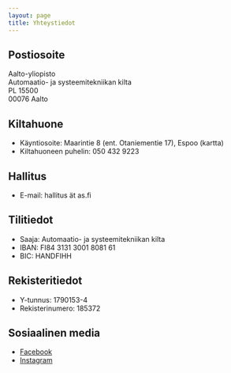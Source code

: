 ```yaml
---
layout: page
title: Yhteystiedot
---
```


## Postiosoite

<p>Aalto-yliopisto<br>
Automaatio- ja systeemitekniikan kilta<br>
PL 15500<br>
00076 Aalto</p>

## Kiltahuone

* Käyntiosoite: Maarintie 8 (ent. Otaniementie 17), Espoo (kartta)
* Kiltahuoneen puhelin: 050 432 9223

## Hallitus

* E-mail: hallitus ät as.fi

## Tilitiedot

* Saaja: Automaatio- ja systeemitekniikan kilta
* IBAN: FI84 3131 3001 8081 61
* BIC: HANDFIHH

## Rekisteritiedot

* Y-tunnus: 1790153-4
* Rekisterinumero: 185372

## Sosiaalinen media

* [Facebook](https://www.facebook.com/Automaatio-ja-systeemitekniikan-kilta-200813459931156/)
* [Instagram](https://www.instagram.com/askilta/)
